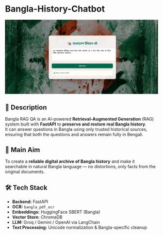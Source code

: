 # Bangla-History-Chatbot

<p align="center">
  <img src="static/sample_output.png" alt="Sample Output" width="600">
</p>


## 📜 Description

Bangla RAG QA is an AI-powered **Retrieval-Augmented Generation** (RAG) system built with **FastAPI** to **preserve and restore real Bangla history**.  
It can answer questions in Bangla using only trusted historical sources, ensuring that both the questions and answers remain fully in Bengali.

## 🎯 Main Aim

To create a **reliable digital archive of Bangla history** and make it searchable in natural Bangla language — no distortions, only facts from the original documents.

## 🛠 Tech Stack

- **Backend:** FastAPI  
- **OCR:** `bangla_pdf_ocr`  
- **Embeddings:** HuggingFace SBERT (Bangla)  
- **Vector Store:** ChromaDB  
- **LLM:** Groq / Gemini / OpenAI via LangChain  
- **Text Processing:** Unicode normalization & Bangla-specific cleanup
